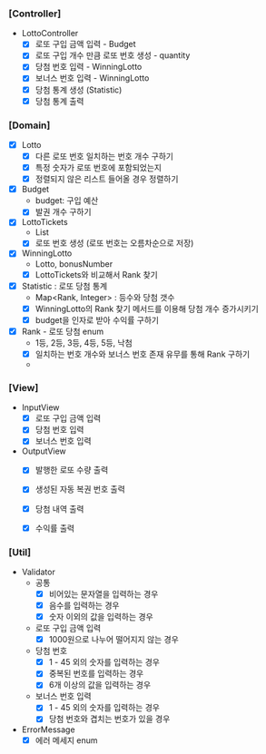 ### [Controller]
- LottoController
  - [x] 로또 구입 금액 입력 - Budget
  - [x] 로또 구입 개수 만큼 로또 번호 생성 - quantity
  - [x] 당첨 번호 입력 - WinningLotto
  - [x] 보너스 번호 입력 - WinningLotto
  - [x] 당첨 통계 생성 (Statistic)
  - [x] 당첨 통계 출력

### [Domain]
- [x] Lotto 
  - [x] 다른 로또 번호 일치하는 번호 개수 구하기
  - [x] 특정 숫자가 로또 번호에 포함되었는지
  - [x] 정렬되지 않은 리스트 들어올 경우 정렬하기
- [x] Budget
  - budget: 구입 예산
  - [x] 발권 개수 구하기
- [x] LottoTickets
  - List<Lotto> 
  - [x] 로또 번호 생성 (로또 번호는 오름차순으로 저장)
- [x] WinningLotto
  - Lotto, bonusNumber
  - [x] LottoTickets와 비교해서 Rank 찾기
- [x] Statistic : 로또 당첨 통계
  - Map<Rank, Integer> : 등수와 당첨 갯수
  - [x] WinningLotto의 Rank 찾기 메서드를 이용해 당첨 개수 증가시키기
  - [x] budget을 인자로 받아 수익률 구하기
- [x] Rank - 로또 당첨 enum
  - 1등, 2등, 3등, 4등, 5등, 낙첨 
  - [x] 일치하는 번호 개수와 보너스 번호 존재 유무를 통해 Rank 구하기
  - 
### [View]
- InputView
  - [x] 로또 구입 금액 입력
  - [x] 당첨 번호 입력
  - [x] 보너스 번호 입력
- OutputView
  - [x] 발행한 로또 수량 출력
  - [x] 생성된 자동 복권 번호 출력
  - [x] 당첨 내역 출력
  - [x] 수익률 출력


### [Util]
- Validator
  - 공통
    - [x] 비어있는 문자열을 입력하는 경우
    - [x] 음수를 입력하는 경우
    - [x] 숫자 이외의 값을 입력하는 경우
  - 로또 구입 금액 입력
    - [x] 1000원으로 나누어 떨어지지 않는 경우
  - 당첨 번호 
    - [x] 1 - 45 외의 숫자를 입력하는 경우
    - [x] 중복된 번호를 입력하는 경우
    - [x] 6개 이상의 값을 입력하는 경우
  - 보너스 번호 입력
    - [x] 1 - 45 외의 숫자를 입력하는 경우
    - [x] 당첨 번호와 겹치는 번호가 있을 경우
- ErrorMessage
  - [x] 에러 메세지 enum